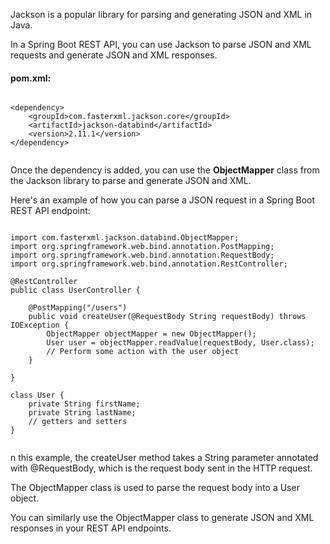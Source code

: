 Jackson is a popular library for parsing and generating JSON and XML in Java. 

In a Spring Boot REST API, you can use Jackson to parse JSON and XML requests and generate JSON and XML responses.


#### pom.xml:

```

<dependency>
    <groupId>com.fasterxml.jackson.core</groupId>
    <artifactId>jackson-databind</artifactId>
    <version>2.11.1</version>
</dependency>


```

Once the dependency is added, you can use the **ObjectMapper** class from the Jackson library to parse and generate JSON and XML.

Here's an example of how you can parse a JSON request in a Spring Boot REST API endpoint:


```

import com.fasterxml.jackson.databind.ObjectMapper;
import org.springframework.web.bind.annotation.PostMapping;
import org.springframework.web.bind.annotation.RequestBody;
import org.springframework.web.bind.annotation.RestController;

@RestController
public class UserController {

    @PostMapping("/users")
    public void createUser(@RequestBody String requestBody) throws IOException {
        ObjectMapper objectMapper = new ObjectMapper();
        User user = objectMapper.readValue(requestBody, User.class);
        // Perform some action with the user object
    }

}

class User {
    private String firstName;
    private String lastName;
    // getters and setters
}


```

n this example, the createUser method takes a String parameter annotated with @RequestBody, which is the request body sent in the HTTP request.

The ObjectMapper class is used to parse the request body into a User object.

You can similarly use the ObjectMapper class to generate JSON and XML responses in your REST API endpoints.




